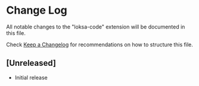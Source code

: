# Change Log

All notable changes to the "loksa-code" extension will be documented in this file.

Check [Keep a Changelog](http://keepachangelog.com/) for recommendations on how to structure this file.

## [Unreleased]

- Initial release